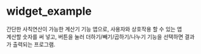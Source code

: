 # widget_example

간단한 사칙연산이 가능한 계산기 기능 앱으로, 사용자와 상호작용 할 수 있는 앱<br>
계산할 숫자를 써 넣고, 버튼을 눌러 더하기/빼기/곱하기/나누기 기능을 선택하면 결과가 출력되는 프로그램.



